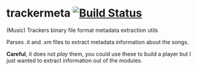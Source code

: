 # trackermeta [![Build Status](https://travis-ci.org/attwad/trackermeta.svg?branch=master)](https://travis-ci.org/attwad/trackermeta)
(Music) Trackers binary file format metadata extraction utils

Parses .it and .xm files to extract metadata information about the songs.

**Careful**, it does not *play* them, you could use these to build a player but I just wanted to extract information out of the modules.

